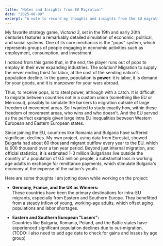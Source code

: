 ```yaml
---
title: "Notes and Insights from EU Migration"
date: "2025-08-09"
excerpt: "A note to record my thoughts and insights from the EU migration project"
---
```


My favorite strategy game, *Victoria 3*, set in the 19th and early 20th centuries 
features a remarkably detailed simulation of economic, political, and social systems.
One of its core mechanics is the "pops" system, which represents groups of people engaging in economic activities 
such as employment, consumption, and investment.

I noticed from this game that, in the end, the player runs out of pops to employ in their ever expanding industries.
The solution? Migration to supply the never ending thirst for labor, at the cost of the sending nation's population decline.
In the game, population is **power**: it is labor, it is demand for your goods, and it is manpower for your wars abroad.

Thus, to receive pops, is to steal power, although with a catch. It is difficult to migrate between countries not in a custom union
(something like EU or Mercosul), possibly to simulate the barriers to migration outside of large freedom of movement areas.
So I wanted to study exactly how, within these freedom of movement areas, who wins and who doesn't. And the EU served as the perfect example
given large intra EU inequalities between Western European and Eastern European states. 

Since joining the EU, countries like Romania and Bulgaria have suffered significant declines. 
My own project, using data from Eurostat, showed Bulgaria had about 60 thousand migrant outflow every year to the EU,
which is 600 thousand over a ten year period. Beyond just internal migration,
and official statistics, it is estimated 1-3 million Bulgarians live outside
the country of a population of 6.5 million people, a substantial loss in 
working age adults in exchange for remittance payments, which stimulate Bulgaria's economy
at the expense of the nation's youth.

Here are some thoughts I am jotting down while working on the project:
- **Germany, France, and the UK as Winners:**  
  These countries have been the primary destinations for intra-EU migrants, especially from Eastern and Southern Europe. They benefitted from a steady inflow of young, working-age adults, which  offset aging populations and labor shortages.

- **Eastern and Southern European "Losers":**  
  Countries like Bulgaria, Romania, Poland, and the Baltic states have experienced significant population declines due to out-migration. (TODO: I also need to add age data to check for gains and losses by age group)

